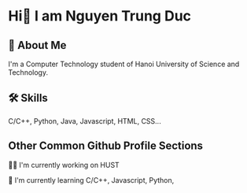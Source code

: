 
# Hi👋 I am Nguyen Trung Duc




## 🚀 About Me
I'm a Computer Technology student of Hanoi University of Science and Technology.


## 🛠 Skills
C/C++, Python, Java, Javascript, HTML, CSS...


## Other Common Github Profile Sections
👩‍💻 I'm currently working on HUST

🧠 I'm currently learning C/C++, Javascript, Python, 


